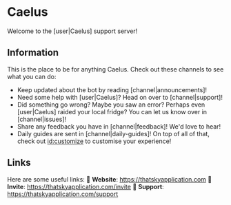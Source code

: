 # Caelus

Welcome to the [user|Caelus] support server!
## Information

This is the place to be for anything Caelus. Check out these channels to see what you can do:
- Keep updated about the bot by reading [channel|announcements]!
- Need some help with [user|Caelus]? Head on over to [channel|support]!
- Did something go wrong? Maybe you saw an error? Perhaps even [user|Caelus] raided your local fridge? You can let us know over in [channel|issues]!
- Share any feedback you have in [channel|feedback]! We'd love to hear!
- Daily guides are sent in [channel|daily-guides]!
On top of all of that, check out <id:customize> to customise your experience!
## Links

Here are some useful links:
🔗 **Website**: https://thatskyapplication.com
🔗 **Invite**: https://thatskyapplication.com/invite
🔗 **Support**: https://thatskyapplication.com/support
